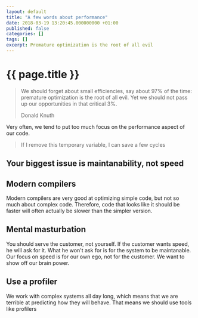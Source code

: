 ```yaml
---
layout: default
title: "A few words about performance"
date: 2018-03-19 13:20:45.000000000 +01:00
published: false 
categories: []
tags: []
excerpt: Premature optimization is the root of all evil
---
```


# {{ page.title }}

> We should forget about small efficiencies, say about 97% of the time: premature optimization is the root of all evil. Yet we should not pass up our opportunities in that critical 3%.
>
> Donald Knuth

Very often, we tend to put too much focus on the performance aspect of our code.
> If I remove this temporary variable, I can save a few cycles 

## Your biggest issue is maintanability, not speed

## Modern compilers

Modern compilers are very good at optimizing simple code, but not so much about complex code. Therefore, code that looks like it should be faster will often actually be slower than the simpler version.

## Mental masturbation

You should serve the customer, not yourself. If the customer wants speed, he will ask for it. What he won't ask for is for the system to be maintanable. Our focus on speed is for our own ego, not for the customer. We want to show off our brain power. 

## Use a profiler

We work with complex systems all day long, which means that we are terrible at predicting how they will behave. That means we should use tools like profilers 

